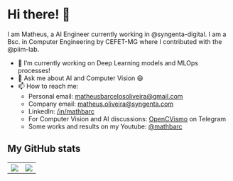 # Hi there! 👋

I am Matheus, a AI Engineer currently working in @syngenta-digital. I am a Bsc. in Computer Engineering by CEFET-MG where I contributed with the @piim-lab. 

- 🔭 I’m currently working on Deep Learning models and MLOps processes!
- 💬 Ask me about AI and Computer Vision 😄
- 📫 How to reach me: 
  - Personal email: <a href=mailto:matheusbarcelosoliveira@gmail.com>matheusbarcelosoliveira@gmail.com</a>
  - Company email: <a href=mailto:matheus.oliveira@syngenta.com>matheus.oliveira@syngenta.com</a>
  - LinkedIn: <a href=https://www.linkedin.com/in/mathbarc>/in/mathbarc</a>
  - For Computer Vision and AI discussions: [OpenCVismo](https://t.me/opencvBrasil) on Telegram
  - Some works and results on my Youtube: [@mathbarc](https://www.youtube.com/@mathbarc)

## My GitHub stats


<table style="width:100%;" align="center">
  <tr>
    <th><img align="center" src="https://github-readme-stats.vercel.app/api?username=mathbarc&count_private=true&show_icons=true&theme=dark&count_private=true"/></th>
    <th><img align="center" src="https://github-readme-stats.vercel.app/api/top-langs/?username=mathbarc&langs_count=6&theme=dark&hide=css,scss,gdscript,jupyter%20notebook&count_private=true&layout=compact"/></th>
  </tr>
</table>
  


